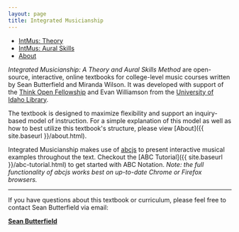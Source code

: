```yaml
---
layout: page
title: Integrated Musicianship
---
```


<ul class="index-buttons">
<li><a href="https://intmus.github.io/inttheory18-19/">IntMus: Theory</a></li>
<li><a href="https://intmus.github.io/intas18-19/">IntMus: Aural Skills</a></li>
<li><a href="{{ "/about.html" | absolute_url }}">About</a></li>
</ul>

*Integrated Musicianship: A Theory and Aural Skills Method* are open-source, interactive, online textbooks for college-level music courses written by Sean Butterfield and Miranda Wilson.
It was developed with support of the [Think Open Fellowship](https://open.lib.uidaho.edu/) and Evan Williamson from the [University of Idaho Library](https://www.lib.uidaho.edu/). 

The textbook is designed to maximize flexibility and support an inquiry-based model of instruction. 
For a simple explanation of this model as well as how to best utilize this textbook's structure, please view [About]({{ site.baseurl }}/about.html).

Integrated Musicianship makes use of [abcjs](https://github.com/paulrosen/abcjs) to present interactive musical examples throughout the text. 
Checkout the [ABC Tutorial]({{ site.baseurl }}/abc-tutorial.html) to get started with ABC Notation. *Note: the full functionality of abcjs works best on up-to-date Chrome or Firefox browsers.*

<hr>

If you have questions about this textbook or curriculum, please feel free to contact Sean Butterfield via email:

[**Sean Butterfield**](mailto:sbutterfield@uidaho.edu)